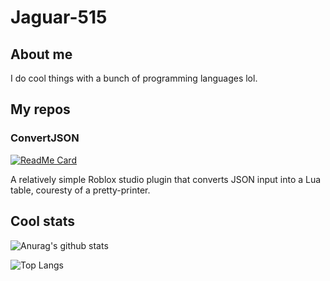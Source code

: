 # Jaguar-515

## About me
I do cool things with a bunch of programming languages lol.

## My repos
### ConvertJSON
[![ReadMe Card](https://github-readme-stats.vercel.app/api/pin/?username=jaguar-515&repo=ConvertJSON)](https://github.com/realsimplydata/node-stash)

A relatively simple Roblox studio plugin that converts JSON input into a Lua table, couresty of a pretty-printer.


## Cool stats
![Anurag's github stats](https://github-readme-stats.vercel.app/api?username=jaguar-515&show_icons=true)

![Top Langs](https://github-readme-stats.vercel.app/api/top-langs/?username=jaguar-515)
